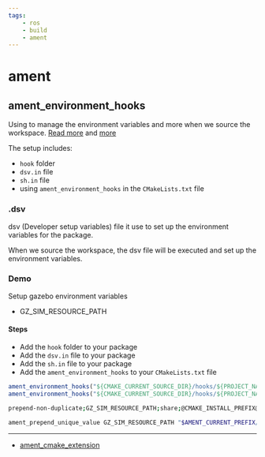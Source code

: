 ```yaml
---
tags:
    - ros
    - build
    - ament
---
```


# ament

## ament_environment_hooks

Using to manage the environment variables and more when we source the workspace.
[Read more](https://github.com/gazebosim/ros_gz_project_template/blob/main/ros_gz_example_gazebo/hooks/README.md) and [more](https://docs.ros.org/en/jazzy/How-To-Guides/Ament-CMake-Documentation.html)


The setup includes:

- `hook` folder
- `dsv.in` file
- `sh.in` file
- using `ament_environment_hooks` in the `CMakeLists.txt` file


### .dsv
dsv (Developer setup variables) file it use to set up the environment variables for the package.

When we source the workspace, the dsv file will be executed and set up the environment variables.

### Demo
Setup gazebo environment variables

- GZ_SIM_RESOURCE_PATH

#### Steps
- Add the `hook` folder to your package
- Add the `dsv.in` file to your package
- Add the `sh.in` file to your package
- Add the `ament_environment_hooks` to your `CMakeLists.txt` file

```cmake title="CMakeLists.txt"
ament_environment_hooks("${CMAKE_CURRENT_SOURCE_DIR}/hooks/${PROJECT_NAME}.dsv.in")
ament_environment_hooks("${CMAKE_CURRENT_SOURCE_DIR}/hooks/${PROJECT_NAME}.sh.in")
```

```bash title="ros_gz_example_description.dsv.in"
prepend-non-duplicate;GZ_SIM_RESOURCE_PATH;share;@CMAKE_INSTALL_PREFIX@/share
```

```bash title="ros_gz_example_description.sh.in"
ament_prepend_unique_value GZ_SIM_RESOURCE_PATH "$AMENT_CURRENT_PREFIX/share/@PROJECT_NAME@/models"
```

---

- [ament_cmake_extension](ament_cmake_extension.md)